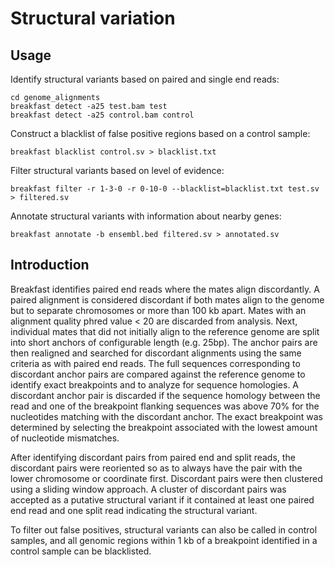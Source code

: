 # Structural variation

## Usage

Identify structural variants based on paired and single end reads:
```
cd genome_alignments
breakfast detect -a25 test.bam test
breakfast detect -a25 control.bam control
```

Construct a blacklist of false positive regions based on a control sample:
```
breakfast blacklist control.sv > blacklist.txt
```

Filter structural variants based on level of evidence:
```
breakfast filter -r 1-3-0 -r 0-10-0 --blacklist=blacklist.txt test.sv > filtered.sv
```

Annotate structural variants with information about nearby genes:
```
breakfast annotate -b ensembl.bed filtered.sv > annotated.sv
```

## Introduction

Breakfast identifies paired end reads where the mates align discordantly. A paired alignment is considered discordant if both mates align to the genome but to separate chromosomes or more than 100 kb apart. Mates with an alignment quality phred value < 20 are discarded from analysis. Next, individual mates that did not initially align to the reference genome are split into short anchors of configurable length (e.g. 25bp). The anchor pairs are then realigned and searched for discordant alignments using the same criteria as with paired end reads. The full sequences corresponding to discordant anchor pairs are compared against the reference genome to identify exact breakpoints and to analyze for sequence homologies. A discordant anchor pair is discarded if the sequence homology between the read and one of the breakpoint flanking sequences was above 70% for the nucleotides matching with the discordant anchor. The exact breakpoint was determined by selecting the breakpoint associated with the lowest amount of nucleotide mismatches.

After identifying discordant pairs from paired end and split reads, the discordant pairs were reoriented so as to always have the pair with the lower chromosome or coordinate first. Discordant pairs were then clustered using a sliding window approach. A cluster of discordant pairs was accepted as a putative structural variant if it contained at least one paired end read and one split read indicating the structural variant.

To filter out false positives, structural variants can also be called in control samples, and all genomic regions within 1 kb of a breakpoint identified in a control sample can be blacklisted.
